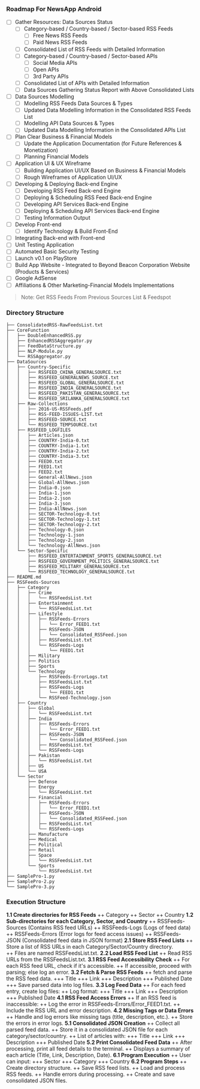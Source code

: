 ### Roadmap For NewsApp Android
- [ ] Gather Resources: Data Sources Status
	- [ ] Category-based / Country-based / Sector-based RSS Feeds
		- [ ] Free News RSS Feeds
		- [ ] Paid News RSS Feeds
	- [ ] Consolidated List of RSS Feeds with Detailed Information
	- [ ] Category-based / Country-based / Sector-based APIs
		- [ ] Social Media APIs
		- [ ] Open APIs
		- [ ] 3rd Party APIs
	- [ ] Consolidated List of APIs with Detailed Information
	- [ ] Data Sources Gathering Status Report with Above Consolidated Lists
- [ ] Data Sources Modelling
	- [ ] Modelling RSS Feeds Data Sources & Types
	- [ ] Updated Data Modelling Information in the Consolidated RSS Feeds List
	- [ ] Modelling API Data Sources & Types
	- [ ] Updated Data Modelling Information in the Consolidated APIs List
- [ ] Plan Clear Business & Financial Models
	- [ ] Update the Application Documentation (for Future References & Monetization)
	- [ ] Planning Financial Models 
- [ ] Application UI & UX Wireframe
	- [ ] Building Application UI/UX Based on Business & Financial Models
	- [ ] Rough Wireframes of Application UI/UX
- [ ] Developing & Deploying Back-end Engine
	- [ ] Developing RSS Feed Back-end Engine
	- [ ] Deploying & Scheduling RSS Feed Back-end Engine
	- [ ] Developing API Services Back-end Engine
	- [ ] Deploying & Scheduling API Services Back-end Engine
	- [ ] Testing Information Output
- [ ] Develop Front-end
	- [ ] Identify Technology & Build Front-End
- [ ] Integrating Back-end with Front-end
- [ ] Unit Testing Application
- [ ] Automated Basic Security Testing
- [ ] Launch v0.1 on PlayStore
- [ ] Build App Website - Integrated to Beyond Beacon Corporation Website (Products & Services)
- [ ] Google AdSense
- [ ] Affiliations & Other Marketing-Financial Models Implementations

> Note: Get RSS Feeds From Previous Sources List & Feedspot

### Directory Structure
```
├── ConsolidatedRSS-RawFeedsList.txt
├── CoreFunction
│   ├── DoubleEnhancedRSS.py
│   ├── EnhancedRSSAggregator.py
│   ├── FeedDataStructure.py
│   ├── NLP-Module.py
│   └── RSSAggregator.py
├── DataSources
│   ├── Country-Specific
│   │   ├── RSSFEED_CHINA_GENERALSOURCE.txt
│   │   ├── RSSFEED_GENERALNEWS_SOURCE.txt
│   │   ├── RSSFEED_GLOBAL_GENERALSOURCE.txt
│   │   ├── RSSFEED_INDIA_GENERALSOURCE.txt
│   │   ├── RSSFEED_PAKISTAN_GENERALSOURCE.txt
│   │   └── RSSFEED_SRILANKA_GENERALSOURCE.txt
│   ├── Raw-Collections
│   │   ├── 2016-US-RSSFeeds.pdf
│   │   ├── RSS-FEED-ISSUES-LIST.txt
│   │   ├── RSSFEED-SOURCE.txt
│   │   └── RSSFEED_TEMPSOURCE.txt
│   ├── RSSFEED_LOGFILES
│   │   ├── Articles.json
│   │   ├── COUNTRY-India-0.txt
│   │   ├── COUNTRY-India-1.txt
│   │   ├── COUNTRY-India-2.txt
│   │   ├── COUNTRY-India-3.txt
│   │   ├── FEED0.txt
│   │   ├── FEED1.txt
│   │   ├── FEED2.txt
│   │   ├── General-AllNews.json
│   │   ├── Global-AllNews.json
│   │   ├── India-0.json
│   │   ├── India-1.json
│   │   ├── India-2.json
│   │   ├── India-3.json
│   │   ├── India-AllNews.json
│   │   ├── SECTOR-Technology-0.txt
│   │   ├── SECTOR-Technology-1.txt
│   │   ├── SECTOR-Technology-2.txt
│   │   ├── Technology-0.json
│   │   ├── Technology-1.json
│   │   ├── Technology-2.json
│   │   └── Technology-AllNews.json
│   └── Sector-Specific
│       ├── RSSFEED_ENTERTAINMENT_SPORTS_GENERALSOURCE.txt
│       ├── RSSFEED_GOVERNMENT_POLITICS_GENERALSOURCE.txt
│       ├── RSSFEED_MILITARY_GENERALSOURCE.txt
│       └── RSSFEED_TECHNOLOGY_GENERALSOURCE.txt
├── README.md
├── RSSFeeds-Sources
│   ├── Category
│   │   ├── Crime
│   │   │   └── RSSFeedsList.txt
│   │   ├── Entertainment
│   │   │   └── RSSFeedsList.txt
│   │   ├── Lifestyle
│   │   │   ├── RSSFeeds-Errors
│   │   │   │   └── Error_FEED1.txt
│   │   │   ├── RSSFeeds-JSON
│   │   │   │   └── Consolidated_RSSFeed.json
│   │   │   ├── RSSFeedsList.txt
│   │   │   └── RSSFeeds-Logs
│   │   │       └── FEED1.txt
│   │   ├── Military
│   │   ├── Politics
│   │   ├── Sports
│   │   └── Technology
│   │       ├── RSSFeeds-ErrorLogs.txt
│   │       ├── RSSFeedsList.txt
│   │       ├── RSSFeeds-Logs
│   │       │   └── FEED1.txt
│   │       └── RSSFeed-Technology.json
│   ├── Country
│   │   ├── Global
│   │   │   └── RSSFeedsList.txt
│   │   ├── India
│   │   │   ├── RSSFeeds-Errors
│   │   │   │   └── Error_FEED1.txt
│   │   │   ├── RSSFeeds-JSON
│   │   │   │   └── Consolidated_RSSFeed.json
│   │   │   ├── RSSFeedsList.txt
│   │   │   └── RSSFeeds-Logs
│   │   ├── Pakistan
│   │   │   └── RSSFeedsList.txt
│   │   ├── US
│   │   └── USA
│   └── Sector
│       ├── Defense
│       ├── Energy
│       │   └── RSSFeedsList.txt
│       ├── Financial
│       │   ├── RSSFeeds-Errors
│       │   │   └── Error_FEED1.txt
│       │   ├── RSSFeeds-JSON
│       │   │   └── Consolidated_RSSFeed.json
│       │   ├── RSSFeedsList.txt
│       │   └── RSSFeeds-Logs
│       ├── Manufacture
│       ├── Medical
│       ├── Political
│       ├── Retail
│       ├── Space
│       │   └── RSSFeedsList.txt
│       └── Sports
│           └── RSSFeedsList.txt
├── SamplePro-1.py
├── SamplePro-2.py
└── SamplePro-3.py
```
### Execution Structure
**1.1 Create directories for RSS Feeds**
       ++ Category
       ++ Sector
       ++ Country
**1.2 Sub-directories for each Category, Sector, and Country**
       ++ RSSFeeds-Sources (Contains RSS feed URLs)
       ++ RSSFeeds-Logs (Logs of feed data)
       ++ RSSFeeds-Errors (Error logs for feed access issues)
       ++ RSSFeeds-JSON (Consolidated feed data in JSON format)
**2.1 Store RSS Feed Lists**
       ++ Store a list of RSS URLs in each Category/Sector/Country directory.  
       ++ Files are named RSSFeedsList.txt.
**2.2 Load RSS Feed List**
       ++ Read RSS URLs from the RSSFeedsList.txt.
**3.1 RSS Feed Accessibility Check**
       ++ For each RSS feed URL, check if it's accessible.
       ++ If accessible, proceed with parsing; else log an error.
**3.2 Fetch & Parse RSS Feeds**
       ++ fetch and parse the RSS feed data.
              +++ Title
              +++ Link
              +++ Description
              +++ Published Date
              +++ Save parsed data into log files.
**3.3 Log Feed Data**
       ++ For each feed entry, create log files:
       ++ Log format:
   	      +++ Title
              +++ Link
              +++ Description
              +++ Published Date
**4.1 RSS Feed Access Errors**
       ++ If an RSS feed is inaccessible:
       ++ Log the error in RSSFeeds-Errors/Error_FEED1.txt.
       ++ Include the RSS URL and error description.
**4.2 Missing Tags or Data Errors**
       ++ Handle and log errors like missing tags (title, description, etc.).
       ++ Store the errors in error logs.
**5.1 Consolidated JSON Creation**
       ++ Collect all parsed feed data.
       ++ Store it in a consolidated JSON file for each category/sector/country.
       ++ List of articles with:
              +++ Title
              +++ Link
              +++ Description
              +++ Published Date
**5.2 Print Consolidated Feed Data**
      ++ After processing, print all feed details to the terminal.
      ++ Displays a summary of each article (Title, Link, Description, Date).
**6.1 Program Execution**
      ++ User can input:
             +++ Sector
             +++ Category
             +++ Country
**6.2 Program Steps**
     ++ Create directory structure.
     ++ Save RSS feed lists.
     ++ Load and process RSS feeds.
     ++ Handle errors during processing.
     ++ Create and save consolidated JSON files.
